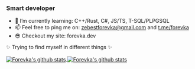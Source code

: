 ### Smart developer
- 🌱 I’m currently learning: C++/Rust, C#, JS/TS, T-SQL/PLPGSQL
- 📫 Feel free to ping me on: zebestforevka@gmail.com and [t.me/forevka](https://t.me/forevka)
- 😎 Checkout my site: forevka.dev

✨ Trying to find myself in different things ✨

<!--
**Forevka/Forevka** is a ✨ _special_ ✨ repository because its `README.md` (this file) appears on your GitHub profile.

Here are some ideas to get you started:

- 🔭 I’m currently working on ...
- 🌱 I’m currently learning ...
- 👯 I’m looking to collaborate on ...
- 🤔 I’m looking for help with ...
- 💬 Ask me about ...
- 📫 How to reach me: ...
- 😄 Pronouns: ...
- ⚡ Fun fact: ...
-->
<a href="https://github.com/Forevka">
  <img align="center" src="https://github-readme-stats.anuraghazra1.vercel.app/api?username=forevka&show_icons=true&include_all_commits=true&theme=vue" alt="Forevka's github stats" />
</a>

<a href="https://github.com/Forevka">
  <img align="center" src="https://github-readme-stats.anuraghazra1.vercel.app/api/top-langs/?username=forevka&layout=compact&theme=vue" alt="Forevka's github stats" />
</a>
